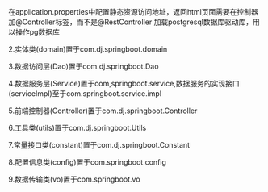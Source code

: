 在application.properties中配置静态资源访问地址，返回html页面需要在控制器加@Controller标签，而不是@RestController
加载postgresql数据库驱动库，用以操作pg数据库

2.实体类(domain)置于com.dj.springboot.domain

3.数据访问层(Dao)置于com.dj.springboot.Dao

4.数据服务层(Service)置于com,springboot.service,数据服务的实现接口(serviceImpl)至于com.springboot.service.impl

5.前端控制器(Controller)置于com.dj.springboot.Controller

6.工具类(utils)置于com.dj.springboot.Utils

7.常量接口类(constant)置于com.dj.springboot.Constant

8.配置信息类(config)置于com.springboot.config

9.数据传输类(vo)置于com.springboot.vo